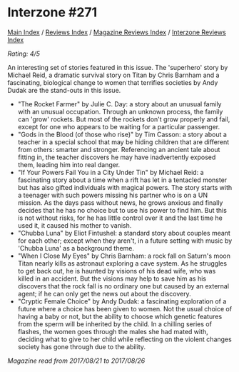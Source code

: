 # Interzone #271

[Main Index](../../../README.md) / [Reviews Index](../../README.md) / [Magazine Reviews Index](../README.md) / [Interzone Reviews Index](README.md)

*Rating: 4/5*

An interesting set of stories featured in this issue. The 'superhero' story by Michael Reid, a dramatic survival story on Titan by Chris Barnham and a fascinating, biological change to women that terrifies societies by Andy Dudak are the stand-outs in this issue.

- "The Rocket Farmer" by Julie C. Day: a story about an unusual family with an unusual occupation. Through an unknown process, the family can 'grow' rockets. But most of the rockets don't grow properly and fail, except for one who appears to be waiting for a particular passenger.
- "Gods in the Blood (of those who rise)" by Tim Casson: a story about a teacher in a special school that may be hiding children that are different from others: smarter and stronger. Referencing an ancient tale about fitting in, the teacher discovers he may have inadvertently exposed them, leading him into real danger.
- "If Your Powers Fail You in a City Under Tin" by Michael Reid: a fascinating story about a time when a rift has let in a tentacled monster but has also gifted individuals with magical powers. The story starts with a teenager with such powers missing his partner who is on a UN mission. As the days pass without news, he grows anxious and finally decides that he has no choice but to use his power to find him. But this is not without risks, for he has little control over it and the last time he used it, it caused his mother to vanish.
- "Chubba Luna" by Eliot Fintushel: a standard story about couples meant for each other; except when they aren't, in a future setting with music by 'Chubba Luna' as a background theme.
- "When I Close My Eyes" by Chris Barnham: a rock fall on Saturn's moon Titan nearly kills as astronaut exploring a cave system. As he struggles to get back out, he is haunted by visions of his dead wife, who was killed in an accident. But the visions may help to save him as his discovers that the rock fall is no ordinary one but caused by an external agent; if he can only get the news out about the discovery.
- "Cryptic Female Choice" by Andy Dudak: a fascinating exploration of a future where a choice has been given to women. Not the usual choice of having a baby or not, but the ability to choose which genetic features from the sperm will be inherited by the child. In a chilling series of flashes, the women goes through the males she had mated with, deciding what to give to her child while reflecting on the violent changes society has gone through due to the ability.

*Magazine read from 2017/08/21 to 2017/08/26*
